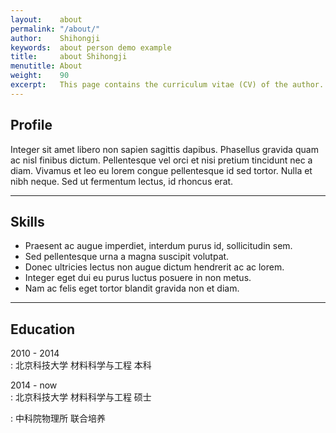 ```yaml
---
layout:    about
permalink: "/about/"
author:    Shihongji
keywords:  about person demo example
title:     about Shihongji
menutitle: About
weight:    90
excerpt:   This page contains the curriculum vitae (CV) of the author.
---
```


## Profile

Integer sit amet libero non sapien sagittis dapibus. Phasellus gravida quam ac nisl finibus dictum. Pellentesque vel orci et nisi pretium tincidunt nec a diam. Vivamus et leo eu lorem congue pellentesque id sed tortor. Nulla et nibh neque. Sed ut fermentum lectus, id rhoncus erat.

---

## Skills

- Praesent ac augue imperdiet, interdum purus id, sollicitudin sem.
- Sed pellentesque urna a magna suscipit volutpat.
- Donec ultricies lectus non augue dictum hendrerit ac ac lorem.
- Integer eget dui eu purus luctus posuere in non metus.
- Nam ac felis eget tortor blandit gravida non et diam.

---

## Education

2010 - 2014		
: 北京科技大学 材料科学与工程 本科	

2014 - now		
: 北京科技大学 材料科学与工程 硕士	
	
: 中科院物理所 联合培养